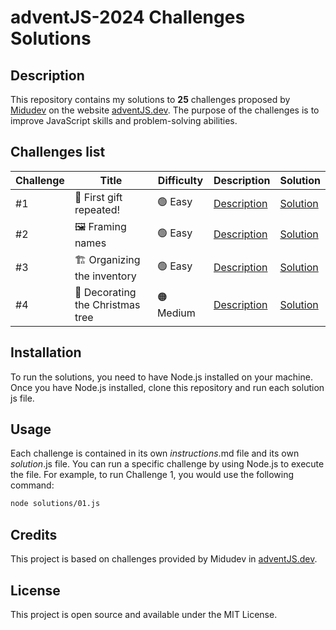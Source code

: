 # adventJS-2024 Challenges Solutions

## Description

This repository contains my solutions to **25** challenges proposed by [Midudev](https://x.com/midudev) on the website [adventJS.dev](https://adventjs.dev). The purpose of the challenges is to improve JavaScript skills and problem-solving abilities.

## Challenges list

| Challenge | Title                            | Difficulty | Description                     | Solution                    |
| --------- | -------------------------------- | ---------- | ------------------------------- | --------------------------- |
| #1        | 🎁 First gift repeated!          | 🟢 Easy    | [Description](challenges/01.md) | [Solution](solutions/01.js) |
| #2        | 🖼️ Framing names                 | 🟢 Easy    | [Description](challenges/02.md) | [Solution](solutions/02.js) |
| #3        | 🏗️ Organizing the inventory      | 🟢 Easy    | [Description](challenges/03.md) | [Solution](solutions/03.js) |
| #4        | 🎄 Decorating the Christmas tree | 🟠 Medium  | [Description](challenges/04.md) | [Solution](solutions/04.js) |

## Installation

To run the solutions, you need to have Node.js installed on your machine. Once you have Node.js installed, clone this repository and run each solution js file.

## Usage

Each challenge is contained in its own _instructions_.md file and its own _solution_.js file. You can run a specific challenge by using Node.js to execute the file. For example, to run Challenge 1, you would use the following command:

```bash
node solutions/01.js
```

## Credits

This project is based on challenges provided by Midudev in [adventJS.dev](https://adventjs.dev).

## License

This project is open source and available under the MIT License.
